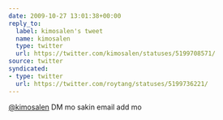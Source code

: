 ```yaml
---
date: 2009-10-27 13:01:38+00:00
reply_to:
  label: kimosalen's tweet
  name: kimosalen
  type: twitter
  url: https://twitter.com/kimosalen/statuses/5199708571/
source: twitter
syndicated:
- type: twitter
  url: https://twitter.com/roytang/statuses/5199736221/
---
```


[@kimosalen](https://twitter.com/kimosalen/) DM mo sakin email add mo